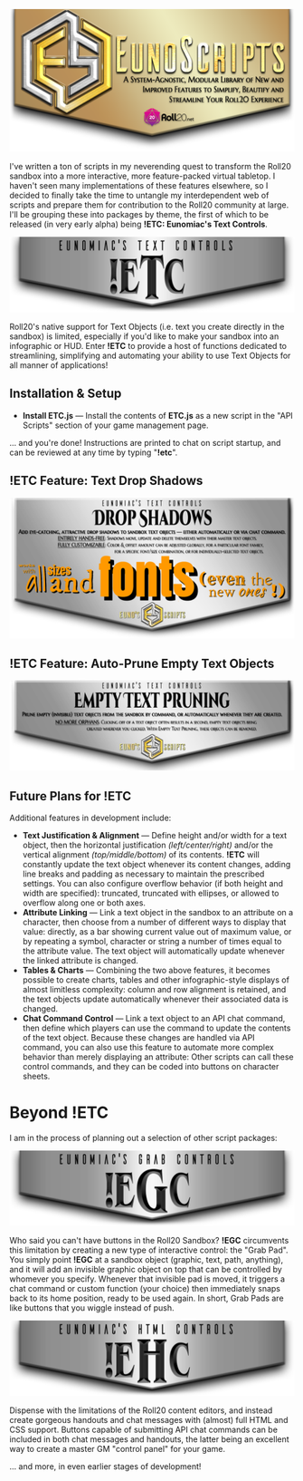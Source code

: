 ![Eunomiac's Roll20 Scripts](images/web/EunomiacsRoll20ScriptsLogo.png)

I've written a ton of scripts in my neverending quest to transform the Roll20 sandbox into a more interactive, more feature-packed virtual tabletop. I haven't seen many implementations of these features elsewhere, so I decided to finally take the time to untangle my interdependent web of scripts and prepare them for contribution to the Roll20 community at large.  I'll be grouping these into packages by theme, the first of which to be released (in very early alpha) being **!ETC: Eunomiac's Text Controls**.

![ETC: Eunomiac's Text Controls](images/web/ETCLogo.png)

Roll20's native support for Text Objects (i.e. text you create directly in the sandbox) is limited, especially if you'd like to make your sandbox into an infographic or HUD. Enter **!ETC** to provide a host of functions dedicated to streamlining, simplifying and automating your ability to use Text Objects for all manner of applications!

## Installation & Setup
* **Install ETC.js** — Install the contents of **ETC.js** as a new script in the "API Scripts" section of your game management page.

... and you're done! Instructions are printed to chat on script startup, and can be reviewed at any time by typing "**!etc**".

## !ETC Feature: Text Drop Shadows
![ETC Feature: Text Drop Shadows](images/web/ETCDropShadowsHeader.png)
## !ETC Feature: Auto-Prune Empty Text Objects
![ETC Feature: Auto-Prune Empty Text Objects](images/web/ETCEmptyPruningHeader.png)

## Future Plans for !ETC
Additional features in development include:
* **Text Justification & Alignment** — Define height and/or width for a text object, then the horizontal justification *(left/center/right)* and/or the vertical alignment *(top/middle/bottom)* of its contents. <b>!ETC</b> will constantly update the text object whenever its content changes, adding line breaks and padding as necessary to maintain the prescribed settings. You can also configure overflow behavior (if both height and width are specified): truncated, truncated with ellipses, or allowed to overflow along one or both axes.
* **Attribute Linking** — Link a text object in the sandbox to an attribute on a character, then choose from a number of different ways to display that value: directly, as a bar showing current value out of maximum value, or by repeating a symbol, character or string a number of times equal to the attribute value. The text object will automatically update whenever the linked attribute is changed.
* **Tables & Charts** — Combining the two above features, it becomes possible to create charts, tables and other infographic-style displays of almost limitless complexity: column and row alignment is retained, and the text objects update automatically whenever their associated data is changed.
* **Chat Command Control** — Link a text object to an API chat command, then define which players can use the command to update the contents of the text object. Because these changes are handled via API command, you can also use this feature to automate more complex behavior than merely displaying an attribute: Other scripts can call these control commands, and they can be coded into buttons on character sheets.

# Beyond !ETC
I am in the process of planning out a selection of other script packages:

![ETC: Eunomiac's Grab Controls](images/web/EGCLogo.png)

Who said you can't have buttons in the Roll20 Sandbox? **!EGC** circumvents this limitation by creating a new type of interactive control: the "Grab Pad".  You simply point **!EGC** at a sandbox object (graphic, text, path, anything), and it will add an invisible graphic object on top that can be controlled by whomever you specify.  Whenever that invisible pad is moved, it triggers a chat command or custom function (your choice) then immediately snaps back to its home position, ready to be used again.  In short, Grab Pads are like buttons that you wiggle instead of push.

![ETC: Eunomiac's HTML Controls](images/web/EHCLogo.png)

Dispense with the limitations of the Roll20 content editors, and instead create gorgeous handouts and chat messages with (almost) full HTML and CSS support. Buttons capable of submitting API chat commands can be included in both chat messages and handouts, the latter being an excellent way to create a master GM "control panel" for your game.

... and more, in even earlier stages of development! 
